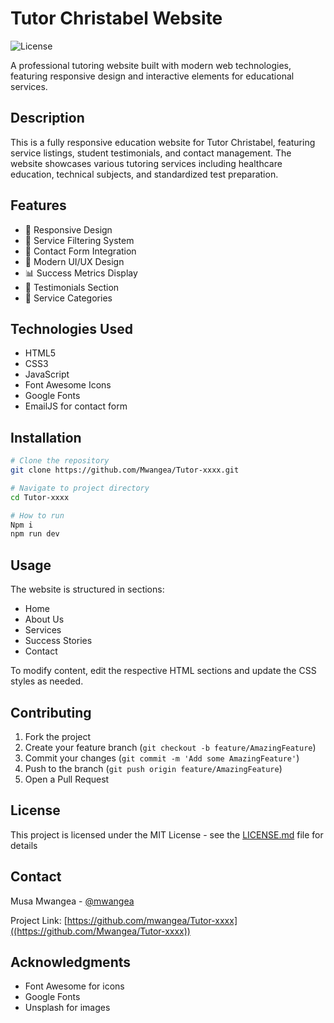 # Tutor Christabel Website

![License](https://img.shields.io/badge/license-MIT-blue.svg)

A professional tutoring website built with modern web technologies, featuring responsive design and interactive elements for educational services.

## Description

This is a fully responsive education website for Tutor Christabel, featuring service listings, student testimonials, and contact management. The website showcases various tutoring services including healthcare education, technical subjects, and standardized test preparation.

## Features

- 📱 Responsive Design
- 🎯 Service Filtering System
- 💬 Contact Form Integration
- 🎨 Modern UI/UX Design
- 📊 Success Metrics Display
- 👥 Testimonials Section
- 📝 Service Categories

## Technologies Used

- HTML5
- CSS3
- JavaScript
- Font Awesome Icons
- Google Fonts
- EmailJS for contact form

## Installation

```bash
# Clone the repository
git clone https://github.com/Mwangea/Tutor-xxxx.git

# Navigate to project directory
cd Tutor-xxxx

# How to run
Npm i
npm run dev
```

## Usage

The website is structured in sections:
- Home
- About Us
- Services
- Success Stories
- Contact

To modify content, edit the respective HTML sections and update the CSS styles as needed.

## Contributing

1. Fork the project
2. Create your feature branch (`git checkout -b feature/AmazingFeature`)
3. Commit your changes (`git commit -m 'Add some AmazingFeature'`)
4. Push to the branch (`git push origin feature/AmazingFeature`)
5. Open a Pull Request

## License

This project is licensed under the MIT License - see the [LICENSE.md](LICENSE.md) file for details

## Contact

Musa Mwangea - [@mwangea](https://github.com/mwangea)

Project Link: [https://github.com/mwangea/Tutor-xxxx]((https://github.com/Mwangea/Tutor-xxxx))

## Acknowledgments

- Font Awesome for icons
- Google Fonts
- Unsplash for images
